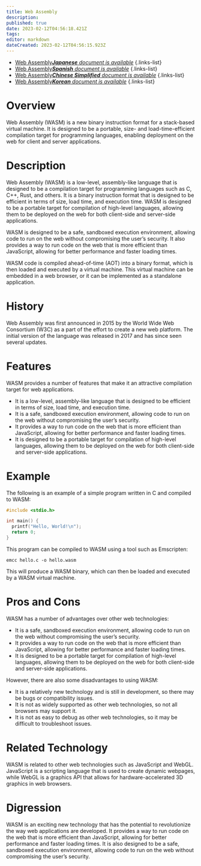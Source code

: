 ```yaml
---
title: Web Assembly
description: 
published: true
date: 2023-02-12T04:56:18.421Z
tags: 
editor: markdown
dateCreated: 2023-02-12T04:56:15.923Z
---
```


- [Web Assembly***Japanese** document is available*](/ja/Knowledge-base/Dictionary/web-assembly)
{.links-list}
- [Web Assembly***Spanish** document is available*](/es/Knowledge-base/Dictionary/web-assembly)
{.links-list}
- [Web Assembly***Chinese Simplified** document is available*](/zh/Knowledge-base/Dictionary/web-assembly)
{.links-list}
- [Web Assembly***Korean** document is available*](/ko/Knowledge-base/Dictionary/web-assembly)
{.links-list}


# Overview

Web Assembly (WASM) is a new binary instruction format for a stack-based virtual machine. It is designed to be a portable, size- and load-time-efficient compilation target for programming languages, enabling deployment on the web for client and server applications.

# Description

Web Assembly (WASM) is a low-level, assembly-like language that is designed to be a compilation target for programming languages such as C, C++, Rust, and others. It is a binary instruction format that is designed to be efficient in terms of size, load time, and execution time. WASM is designed to be a portable target for compilation of high-level languages, allowing them to be deployed on the web for both client-side and server-side applications.

WASM is designed to be a safe, sandboxed execution environment, allowing code to run on the web without compromising the user’s security. It also provides a way to run code on the web that is more efficient than JavaScript, allowing for better performance and faster loading times.

WASM code is compiled ahead-of-time (AOT) into a binary format, which is then loaded and executed by a virtual machine. This virtual machine can be embedded in a web browser, or it can be implemented as a standalone application.

# History

Web Assembly was first announced in 2015 by the World Wide Web Consortium (W3C) as a part of the effort to create a new web platform. The initial version of the language was released in 2017 and has since seen several updates.

# Features

WASM provides a number of features that make it an attractive compilation target for web applications.

- It is a low-level, assembly-like language that is designed to be efficient in terms of size, load time, and execution time.
- It is a safe, sandboxed execution environment, allowing code to run on the web without compromising the user’s security.
- It provides a way to run code on the web that is more efficient than JavaScript, allowing for better performance and faster loading times.
- It is designed to be a portable target for compilation of high-level languages, allowing them to be deployed on the web for both client-side and server-side applications.

# Example

The following is an example of a simple program written in C and compiled to WASM:

```C
#include <stdio.h>

int main() {
  printf("Hello, World!\n");
  return 0;
}
```

This program can be compiled to WASM using a tool such as Emscripten:

```
emcc hello.c -o hello.wasm
```

This will produce a WASM binary, which can then be loaded and executed by a WASM virtual machine.

# Pros and Cons

WASM has a number of advantages over other web technologies:

- It is a safe, sandboxed execution environment, allowing code to run on the web without compromising the user’s security.
- It provides a way to run code on the web that is more efficient than JavaScript, allowing for better performance and faster loading times.
- It is designed to be a portable target for compilation of high-level languages, allowing them to be deployed on the web for both client-side and server-side applications.

However, there are also some disadvantages to using WASM:

- It is a relatively new technology and is still in development, so there may be bugs or compatibility issues.
- It is not as widely supported as other web technologies, so not all browsers may support it.
- It is not as easy to debug as other web technologies, so it may be difficult to troubleshoot issues.

# Related Technology

WASM is related to other web technologies such as JavaScript and WebGL. JavaScript is a scripting language that is used to create dynamic webpages, while WebGL is a graphics API that allows for hardware-accelerated 3D graphics in web browsers.

# Digression

WASM is an exciting new technology that has the potential to revolutionize the way web applications are developed. It provides a way to run code on the web that is more efficient than JavaScript, allowing for better performance and faster loading times. It is also designed to be a safe, sandboxed execution environment, allowing code to run on the web without compromising the user’s security.